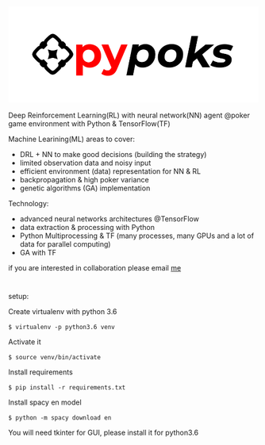 ![](pypoks_logo.png)

Deep Reinforcement Learning(RL) with neural network(NN) agent @poker game environment with Python & TensorFlow(TF)

Machine Learining(ML) areas to cover:
- DRL + NN to make good decisions (building the strategy)
- limited observation data and noisy input
- efficient environment (data) representation for NN & RL 
- backpropagation & high poker variance
- genetic algorithms (GA) implementation  

Technology:
- advanced neural networks architectures @TensorFlow
- data extraction & processing with Python
- Python Multiprocessing & TF (many processes, many GPUs and a lot of data for parallel computing)
- GA with TF

if you are interested in collaboration please email [me](mailto:tojestprzedmalpa@gmail.com)

#
setup:


Create virtualenv with python 3.6
```
$ virtualenv -p python3.6 venv
```
Activate it
```
$ source venv/bin/activate
```
Install requirements
```
$ pip install -r requirements.txt
```
Install spacy en model
```
$ python -m spacy download en
```

You will need tkinter for GUI, please install it for python3.6